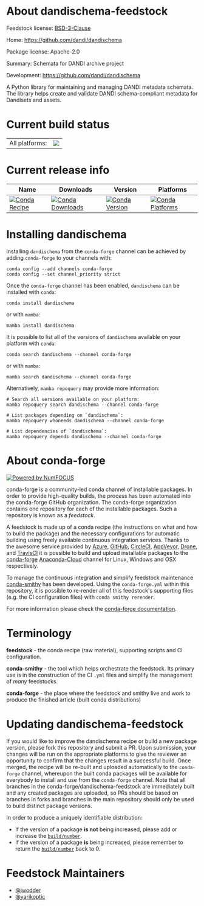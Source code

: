 About dandischema-feedstock
===========================

Feedstock license: [BSD-3-Clause](https://github.com/conda-forge/dandischema-feedstock/blob/main/LICENSE.txt)

Home: https://github.com/dandi/dandischema

Package license: Apache-2.0

Summary: Schemata for DANDI archive project

Development: https://github.com/dandi/dandischema

A Python library for maintaining and managing DANDI metadata schemata. The
library helps create and validate DANDI schema-compliant metadata for
Dandisets and assets.


Current build status
====================


<table><tr><td>All platforms:</td>
    <td>
      <a href="https://dev.azure.com/conda-forge/feedstock-builds/_build/latest?definitionId=12993&branchName=main">
        <img src="https://dev.azure.com/conda-forge/feedstock-builds/_apis/build/status/dandischema-feedstock?branchName=main">
      </a>
    </td>
  </tr>
</table>

Current release info
====================

| Name | Downloads | Version | Platforms |
| --- | --- | --- | --- |
| [![Conda Recipe](https://img.shields.io/badge/recipe-dandischema-green.svg)](https://anaconda.org/conda-forge/dandischema) | [![Conda Downloads](https://img.shields.io/conda/dn/conda-forge/dandischema.svg)](https://anaconda.org/conda-forge/dandischema) | [![Conda Version](https://img.shields.io/conda/vn/conda-forge/dandischema.svg)](https://anaconda.org/conda-forge/dandischema) | [![Conda Platforms](https://img.shields.io/conda/pn/conda-forge/dandischema.svg)](https://anaconda.org/conda-forge/dandischema) |

Installing dandischema
======================

Installing `dandischema` from the `conda-forge` channel can be achieved by adding `conda-forge` to your channels with:

```
conda config --add channels conda-forge
conda config --set channel_priority strict
```

Once the `conda-forge` channel has been enabled, `dandischema` can be installed with `conda`:

```
conda install dandischema
```

or with `mamba`:

```
mamba install dandischema
```

It is possible to list all of the versions of `dandischema` available on your platform with `conda`:

```
conda search dandischema --channel conda-forge
```

or with `mamba`:

```
mamba search dandischema --channel conda-forge
```

Alternatively, `mamba repoquery` may provide more information:

```
# Search all versions available on your platform:
mamba repoquery search dandischema --channel conda-forge

# List packages depending on `dandischema`:
mamba repoquery whoneeds dandischema --channel conda-forge

# List dependencies of `dandischema`:
mamba repoquery depends dandischema --channel conda-forge
```


About conda-forge
=================

[![Powered by
NumFOCUS](https://img.shields.io/badge/powered%20by-NumFOCUS-orange.svg?style=flat&colorA=E1523D&colorB=007D8A)](https://numfocus.org)

conda-forge is a community-led conda channel of installable packages.
In order to provide high-quality builds, the process has been automated into the
conda-forge GitHub organization. The conda-forge organization contains one repository
for each of the installable packages. Such a repository is known as a *feedstock*.

A feedstock is made up of a conda recipe (the instructions on what and how to build
the package) and the necessary configurations for automatic building using freely
available continuous integration services. Thanks to the awesome service provided by
[Azure](https://azure.microsoft.com/en-us/services/devops/), [GitHub](https://github.com/),
[CircleCI](https://circleci.com/), [AppVeyor](https://www.appveyor.com/),
[Drone](https://cloud.drone.io/welcome), and [TravisCI](https://travis-ci.com/)
it is possible to build and upload installable packages to the
[conda-forge](https://anaconda.org/conda-forge) [Anaconda-Cloud](https://anaconda.org/)
channel for Linux, Windows and OSX respectively.

To manage the continuous integration and simplify feedstock maintenance
[conda-smithy](https://github.com/conda-forge/conda-smithy) has been developed.
Using the ``conda-forge.yml`` within this repository, it is possible to re-render all of
this feedstock's supporting files (e.g. the CI configuration files) with ``conda smithy rerender``.

For more information please check the [conda-forge documentation](https://conda-forge.org/docs/).

Terminology
===========

**feedstock** - the conda recipe (raw material), supporting scripts and CI configuration.

**conda-smithy** - the tool which helps orchestrate the feedstock.
                   Its primary use is in the construction of the CI ``.yml`` files
                   and simplify the management of *many* feedstocks.

**conda-forge** - the place where the feedstock and smithy live and work to
                  produce the finished article (built conda distributions)


Updating dandischema-feedstock
==============================

If you would like to improve the dandischema recipe or build a new
package version, please fork this repository and submit a PR. Upon submission,
your changes will be run on the appropriate platforms to give the reviewer an
opportunity to confirm that the changes result in a successful build. Once
merged, the recipe will be re-built and uploaded automatically to the
`conda-forge` channel, whereupon the built conda packages will be available for
everybody to install and use from the `conda-forge` channel.
Note that all branches in the conda-forge/dandischema-feedstock are
immediately built and any created packages are uploaded, so PRs should be based
on branches in forks and branches in the main repository should only be used to
build distinct package versions.

In order to produce a uniquely identifiable distribution:
 * If the version of a package **is not** being increased, please add or increase
   the [``build/number``](https://docs.conda.io/projects/conda-build/en/latest/resources/define-metadata.html#build-number-and-string).
 * If the version of a package **is** being increased, please remember to return
   the [``build/number``](https://docs.conda.io/projects/conda-build/en/latest/resources/define-metadata.html#build-number-and-string)
   back to 0.

Feedstock Maintainers
=====================

* [@jwodder](https://github.com/jwodder/)
* [@yarikoptic](https://github.com/yarikoptic/)

